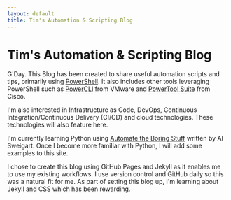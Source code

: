 ```yaml
---
layout: default
title: Tim's Automation & Scripting Blog
---
```

# Tim's Automation & Scripting Blog

G'Day. This Blog has been created to share useful automation scripts and tips, primarily using [PowerShell](https://docs.microsoft.com/en-us/powershell/scripting/powershell-scripting?view=powershell-6). It also includes other tools leveraging PowerShell such as [PowerCLI](https://www.vmware.com/support/developer/PowerCLI/) from VMware and [PowerTool Suite](https://communities.cisco.com/docs/DOC-37154) from Cisco.

I'm also interested in Infrastructure as Code, DevOps, Continuous Integration/Continuous Delivery (CI/CD) and cloud technologies. These technologies will also feature here.

I'm currently learning Python using [Automate the Boring Stuff](https://automatetheboringstuff.com/) written by Al Sweigart. Once I become more familiar with Python, I will add some examples to this site.

I chose to create this blog using GitHub Pages and Jekyll as it enables me to use my existing workflows. I use version control and GitHub daily so this was a natural fit for me. As part of setting this blog up, I'm learning about Jekyll and CSS which has been rewarding.
